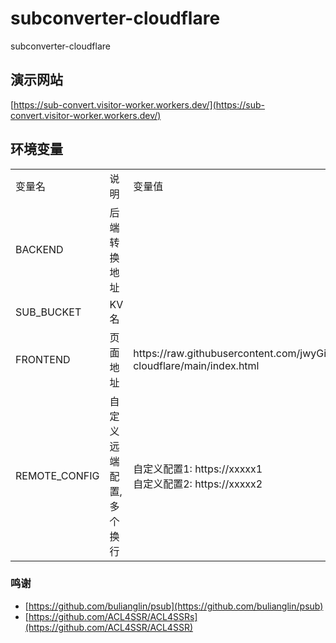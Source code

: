 # subconverter-cloudflare

subconverter-cloudflare

## 演示网站

[https://sub-convert.visitor-worker.workers.dev/](https://sub-convert.visitor-worker.workers.dev/)

## 环境变量

<table>
  <tr>
    <td>变量名</td>
    <td>说明</td>
    <td>变量值</td>
  </tr>
  <tr>
    <td>BACKEND</td>
    <td>后端转换地址</td>
    <td></td>
  </tr>
  <tr>
    <td>SUB_BUCKET</td>
    <td>KV名</td>
    <td></td>
  </tr>
  <tr>
    <td>FRONTEND</td>
    <td>页面地址</td>
    <td>https://raw.githubusercontent.com/jwyGithub/subconverter-cloudflare/main/index.html</td>
  </tr>
  <tr>
    <td>REMOTE_CONFIG</td>
    <td>自定义远端配置,多个换行</td>
    <td>
        自定义配置1: https://xxxxx1 <br>
        自定义配置2: https://xxxxx2
    </td>
  </tr>
</table>

### 鸣谢

-   [https://github.com/bulianglin/psub](https://github.com/bulianglin/psub)
-   [https://github.com/ACL4SSR/ACL4SSRs](https://github.com/ACL4SSR/ACL4SSR)
